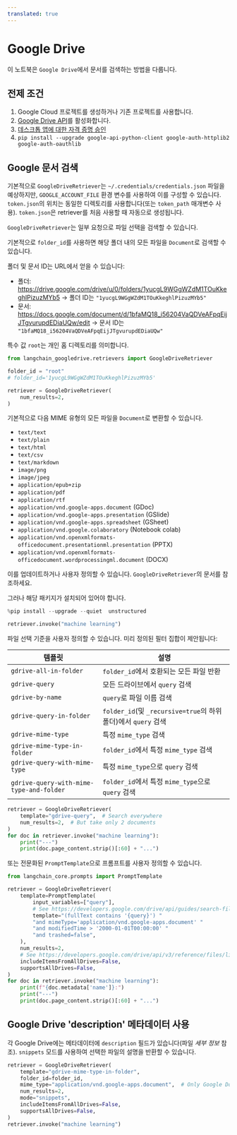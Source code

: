 ```yaml
---
translated: true
---
```


# Google Drive

이 노트북은 `Google Drive`에서 문서를 검색하는 방법을 다룹니다.

## 전제 조건

1. Google Cloud 프로젝트를 생성하거나 기존 프로젝트를 사용합니다.
1. [Google Drive API](https://console.cloud.google.com/flows/enableapi?apiid=drive.googleapis.com)를 활성화합니다.
1. [데스크톱 앱에 대한 자격 증명 승인](https://developers.google.com/drive/api/quickstart/python#authorize_credentials_for_a_desktop_application)
1. `pip install --upgrade google-api-python-client google-auth-httplib2 google-auth-oauthlib`

## Google 문서 검색

기본적으로 `GoogleDriveRetriever`는 `~/.credentials/credentials.json` 파일을 예상하지만, `GOOGLE_ACCOUNT_FILE` 환경 변수를 사용하여 이를 구성할 수 있습니다.
`token.json`의 위치는 동일한 디렉토리를 사용합니다(또는 `token_path` 매개변수 사용). `token.json`은 retriever를 처음 사용할 때 자동으로 생성됩니다.

`GoogleDriveRetriever`는 일부 요청으로 파일 선택을 검색할 수 있습니다.

기본적으로 `folder_id`를 사용하면 해당 폴더 내의 모든 파일을 `Document`로 검색할 수 있습니다.

폴더 및 문서 ID는 URL에서 얻을 수 있습니다:

* 폴더: https://drive.google.com/drive/u/0/folders/1yucgL9WGgWZdM1TOuKkeghlPizuzMYb5 -> 폴더 ID는 `"1yucgL9WGgWZdM1TOuKkeghlPizuzMYb5"`
* 문서: https://docs.google.com/document/d/1bfaMQ18_i56204VaQDVeAFpqEijJTgvurupdEDiaUQw/edit -> 문서 ID는 `"1bfaMQ18_i56204VaQDVeAFpqEijJTgvurupdEDiaUQw"`

특수 값 `root`는 개인 홈 디렉토리를 의미합니다.

```python
from langchain_googledrive.retrievers import GoogleDriveRetriever

folder_id = "root"
# folder_id='1yucgL9WGgWZdM1TOuKkeghlPizuzMYb5'

retriever = GoogleDriveRetriever(
    num_results=2,
)
```

기본적으로 다음 MIME 유형의 모든 파일을 `Document`로 변환할 수 있습니다.

- `text/text`
- `text/plain`
- `text/html`
- `text/csv`
- `text/markdown`
- `image/png`
- `image/jpeg`
- `application/epub+zip`
- `application/pdf`
- `application/rtf`
- `application/vnd.google-apps.document` (GDoc)
- `application/vnd.google-apps.presentation` (GSlide)
- `application/vnd.google-apps.spreadsheet` (GSheet)
- `application/vnd.google.colaboratory` (Notebook colab)
- `application/vnd.openxmlformats-officedocument.presentationml.presentation` (PPTX)
- `application/vnd.openxmlformats-officedocument.wordprocessingml.document` (DOCX)

이를 업데이트하거나 사용자 정의할 수 있습니다. `GoogleDriveRetriever`의 문서를 참조하세요.

그러나 해당 패키지가 설치되어 있어야 합니다.

```python
%pip install --upgrade --quiet  unstructured
```

```python
retriever.invoke("machine learning")
```

파일 선택 기준을 사용자 정의할 수 있습니다. 미리 정의된 필터 집합이 제안됩니다:

| 템플릿                                 | 설명                                                           |
| --------------------------------------   | --------------------------------------------------------------------- |
| `gdrive-all-in-folder`                   | `folder_id`에서 호환되는 모든 파일 반환                        |
| `gdrive-query`                           | 모든 드라이브에서 `query` 검색                                |
| `gdrive-by-name`                         | `query`로 파일 이름 검색                                     |
| `gdrive-query-in-folder`                 | `folder_id`(및 `_recursive=true`의 하위 폴더)에서 `query` 검색 |
| `gdrive-mime-type`                       | 특정 `mime_type` 검색                                        |
| `gdrive-mime-type-in-folder`             | `folder_id`에서 특정 `mime_type` 검색                         |
| `gdrive-query-with-mime-type`            | 특정 `mime_type`으로 `query` 검색                            |
| `gdrive-query-with-mime-type-and-folder` | `folder_id`에서 특정 `mime_type`으로 `query` 검색             |

```python
retriever = GoogleDriveRetriever(
    template="gdrive-query",  # Search everywhere
    num_results=2,  # But take only 2 documents
)
for doc in retriever.invoke("machine learning"):
    print("---")
    print(doc.page_content.strip()[:60] + "...")
```

또는 전문화된 `PromptTemplate`으로 프롬프트를 사용자 정의할 수 있습니다.

```python
from langchain_core.prompts import PromptTemplate

retriever = GoogleDriveRetriever(
    template=PromptTemplate(
        input_variables=["query"],
        # See https://developers.google.com/drive/api/guides/search-files
        template="(fullText contains '{query}') "
        "and mimeType='application/vnd.google-apps.document' "
        "and modifiedTime > '2000-01-01T00:00:00' "
        "and trashed=false",
    ),
    num_results=2,
    # See https://developers.google.com/drive/api/v3/reference/files/list
    includeItemsFromAllDrives=False,
    supportsAllDrives=False,
)
for doc in retriever.invoke("machine learning"):
    print(f"{doc.metadata['name']}:")
    print("---")
    print(doc.page_content.strip()[:60] + "...")
```

## Google Drive 'description' 메타데이터 사용

각 Google Drive에는 메타데이터에 `description` 필드가 있습니다(파일 *세부 정보* 참조).
`snippets` 모드를 사용하여 선택한 파일의 설명을 반환할 수 있습니다.

```python
retriever = GoogleDriveRetriever(
    template="gdrive-mime-type-in-folder",
    folder_id=folder_id,
    mime_type="application/vnd.google-apps.document",  # Only Google Docs
    num_results=2,
    mode="snippets",
    includeItemsFromAllDrives=False,
    supportsAllDrives=False,
)
retriever.invoke("machine learning")
```
